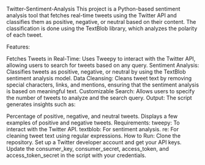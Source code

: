 Twitter-Sentiment-Analysis
This project is a Python-based sentiment analysis tool that fetches real-time tweets using the Twitter API and classifies them as positive, negative, or neutral based on their content. The classification is done using the TextBlob library, which analyzes the polarity of each tweet.

Features:

Fetches Tweets in Real-Time: Uses Tweepy to interact with the Twitter API, allowing users to search for tweets based on any query. Sentiment Analysis: Classifies tweets as positive, negative, or neutral by using the TextBlob sentiment analysis model. Data Cleansing: Cleans tweet text by removing special characters, links, and mentions, ensuring that the sentiment analysis is based on meaningful text. Customizable Search: Allows users to specify the number of tweets to analyze and the search query. Output: The script generates insights such as:

Percentage of positive, negative, and neutral tweets. Displays a few examples of positive and negative tweets. Requirements: tweepy: To interact with the Twitter API. textblob: For sentiment analysis. re: For cleaning tweet text using regular expressions. How to Run: Clone the repository. Set up a Twitter developer account and get your API keys. Update the consumer_key, consumer_secret, access_token, and access_token_secret in the script with your credentials.
